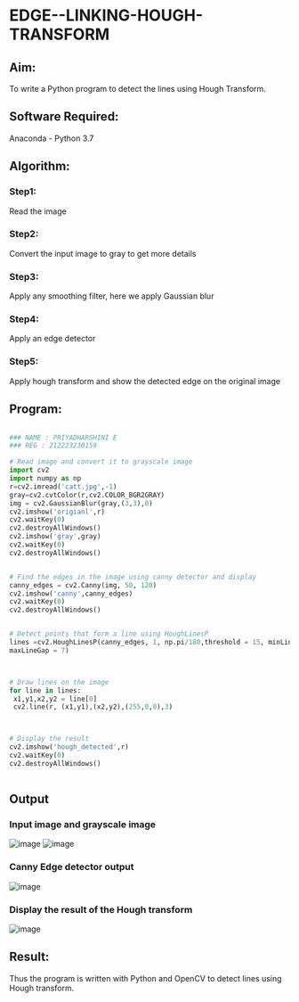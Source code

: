 # EDGE--LINKING-HOUGH-TRANSFORM
## Aim:
To write a Python program to detect the lines using Hough Transform.

## Software Required:
Anaconda - Python 3.7

## Algorithm:
### Step1:
Read the image

### Step2:
Convert the input image to gray to get more details

### Step3:
Apply any smoothing filter, here we apply Gaussian blur

### Step4:
Apply an edge detector

### Step5:
Apply hough transform and show the detected edge on the original image


## Program:
```Python

### NAME : PRIYADHARSHINI E
### REG : 212223230159

# Read image and convert it to grayscale image
import cv2
import numpy as np
r=cv2.imread('catt.jpg',-1)
gray=cv2.cvtColor(r,cv2.COLOR_BGR2GRAY)
img = cv2.GaussianBlur(gray,(3,3),0)
cv2.imshow('origianl',r)
cv2.waitKey(0)
cv2.destroyAllWindows()
cv2.imshow('gray',gray)
cv2.waitKey(0)
cv2.destroyAllWindows()


# Find the edges in the image using canny detector and display
canny_edges = cv2.Canny(img, 50, 120)
cv2.imshow('canny',canny_edges)
cv2.waitKey(0)
cv2.destroyAllWindows()


# Detect points that form a line using HoughLinesP
lines =cv2.HoughLinesP(canny_edges, 1, np.pi/180,threshold = 15, minLineLength =5 ,
maxLineGap = 7)



# Draw lines on the image
for line in lines:
 x1,y1,x2,y2 = line[0]
 cv2.line(r, (x1,y1),(x2,y2),(255,0,0),3)



# Display the result
cv2.imshow('hough_detected',r)
cv2.waitKey(0)
cv2.destroyAllWindows()



```
## Output

### Input image and grayscale image
![image](https://github.com/YendluriChandana/Edge-Linking-using-Hough-Transformm/assets/139842204/7472aed6-015c-4edc-a2f4-cb69115cdcf2)
![image](https://github.com/YendluriChandana/Edge-Linking-using-Hough-Transformm/assets/139842204/628ccfe0-2c2f-427e-a85e-64fcce137e38)


### Canny Edge detector output
![image](https://github.com/YendluriChandana/Edge-Linking-using-Hough-Transformm/assets/139842204/afe13819-3676-4f81-9791-8eca121ad802)



### Display the result of the Hough transform
![image](https://github.com/YendluriChandana/Edge-Linking-using-Hough-Transformm/assets/139842204/ccc07ce5-84ae-4c39-b59f-c5bda6a93383)




## Result:
Thus the program is written with Python and OpenCV to detect lines using Hough transform. 

